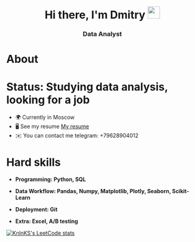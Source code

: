 <h1 align="center">Hi there, I'm <a target="_blank">Dmitry</a> 
<img src="https://github.com/blackcater/blackcater/raw/main/images/Hi.gif" height="32"/></h1>
<h3 align="center">Data Analyst</h3>

# About
# Status: Studying data analysis, looking for a job
* 🌍 Currently in Moscow
* 🖥️ See my resume
[My resume](https://sochi.hh.ru/applicant/resumes/view?resume=77246ca1ff0c9fa88b0039ed1f463241364a59)
* ✉️ You can contact me
  telegram: +79628904012
# Hard skills

* **Programming: Python, SQL**

* **Data Workflow: Pandas, Numpy, Matplotlib, Plotly, Seaborn, Scikit-Learn**

* **Deployment: Git**

* **Extra: Excel, A/B testing**

[![KnlnKS's LeetCode stats](https://leetcode-stats-six.vercel.app/api?username=Gowritecoder)](https://github.com/KnlnKS/leetcode-stats)
